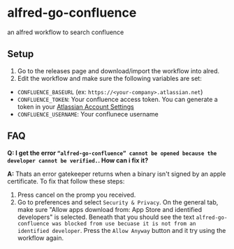 # alfred-go-confluence

an alfred workflow to search confluence

## Setup

1. Go to the releases page and download/import the workflow into alred.
2. Edit the workflow and make sure the following variables are set:

* `CONFLUENCE_BASEURL` (ex: `https://<your-company>.atlassian.net`)
* `CONFLUENCE_TOKEN`: Your confluence access token.  You can generate a token in your [Atlassian Account Settings](https://id.atlassian.com/manage-profile/security/api-tokens)
* `CONFLUENCE_USERNAME`: Your conflunece username

## FAQ

**Q: I get the error `“alfred-go-confluence” cannot be opened because the developer cannot be verified.`.  How can i fix it?**

**A:** Thats an error gatekeeper returns when a binary isn't signed by an apple certificate.  To fix that follow these steps:

  1. Press cancel on the promp you received.
  2. Go to preferences and select `Security & Privacy`.  On the general tab, make sure "Allow apps download from: App Store and identified developers" is selected.  Beneath that you should see the text `alfred-go-confluence was blocked from use becuase it is not from an identified developer`.  Press the `Allow Anyway` button and it try using the workflow again.
